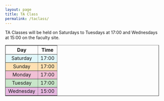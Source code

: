 ```yaml
---
layout: page
title: TA Class
permalink: /taclass/
---
```

TA Classes will be held on Saturdays to Tuesdays at 17:00 and Wednesdays at 15:00 on the faculty site.

<table border="1" style="width: 100%; text-align: center;">
  <tr>
    <th>Day</th>
    <th>Time</th>
  </tr>
  <tr style="background-color: #e0f7fa;">
    <td>Saturday</td>
    <td>17:00</td>
  </tr>
  <tr style="background-color: #ffe0b2;">
    <td>Sunday</td>
    <td>17:00</td>
  </tr>
  <tr style="background-color: #F1C0D5;">
    <td>Monday</td>
    <td>17:00</td>
  </tr>
  <tr style="background-color: #c8e6c9;">
    <td>Tuesday</td>
    <td>17:00</td>
  </tr>
  <tr style="background-color: #E6B7E0;">
    <td>Wednesday</td>
    <td>15:00</td>
  </tr>
</table>
